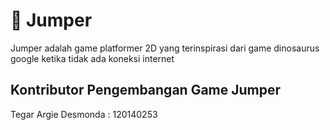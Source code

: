 # :runner: Jumper 
Jumper adalah game platformer 2D yang terinspirasi dari game dinosaurus google ketika tidak ada koneksi internet

## Kontributor Pengembangan Game Jumper
Tegar Argie Desmonda : 120140253
